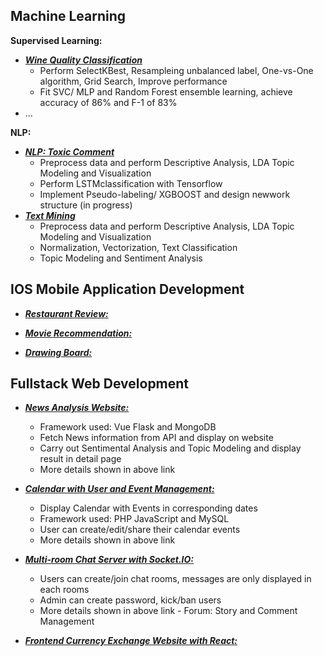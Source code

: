 
## Machine Learning

**Supervised Learning:**

-   _**[Wine Quality Classification](https://github.com/QY-W/ML-Archive-/tree/main/Wine%20Quality%20Classification)**_
    -   Perform SelectKBest, Resampleing unbalanced label, One-vs-One algorithm, Grid Search, Improve performance
    -   Fit SVC/ MLP and Random Forest ensemble learning, achieve accuracy of 86% and F-1 of 83%
-   ...

**NLP:**

-   _**[NLP: Toxic Comment](https://github.com/QY-W/Comments_NLP_Classification)**_
    -   Preprocess data and perform Descriptive Analysis, LDA Topic Modeling and Visualization
    -   Perform LSTMclassification with Tensorflow
    -   Implement Pseudo-labeling/ XGBOOST and design newwork structure (in progress) 
-   _**[Text Mining](https://github.com/QY-W/ML-Archive-/tree/main/Text%20Mining)**_
    -   Preprocess data and perform Descriptive Analysis, LDA Topic Modeling and Visualization
    -   Normalization, Vectorization, Text Classification
    -   Topic Modeling and Sentiment Analysis

## [](https://github.com/QY-W/index#ios-mobile-application-development)[](https://github.com/QY-W/index#ios-mobile-application-development)IOS Mobile Application Development

-   _**[Restaurant Review:](https://github.com/QY-W/IOS-Archive/tree/main/Restaurant%20Review)**_
    
-   _**[Movie Recommendation:](https://github.com/QY-W/IOS-Archive/tree/main/Movie%20Recommendation)**_
    
-   _**[Drawing Board:](https://github.com/QY-W/IOS-Archive/tree/main/Drawing%20Board)**_
    

## [](https://github.com/QY-W/index#fullstack-web-development)[](https://github.com/QY-W/index#fullstack-web-development)Fullstack Web Development

-   _**[News Analysis Website:](https://github.com/QY-W/news-analysis)**_
    
    -   Framework used: Vue Flask and MongoDB
    -   Fetch News information from API and display on website
    -   Carry out Sentimental Analysis and Topic Modeling and display result in detail page
    -   More details shown in above link
-   _**[**Calendar with User and Event Management**:](https://github.com/QY-W/Web_Dev_Projects/tree/main/Calendar%20with%20User%20and%20Event%20Management)**_
    
    -   Display Calendar with Events in corresponding dates
    -   Framework used: PHP JavaScript and MySQL
    -   User can create/edit/share their calendar events
    -   More details shown in above link
-   _**[**Multi-room Chat Server with Socket.IO**:](https://github.com/QY-W/Web_Dev_Projects/tree/main/Calendar%20with%20User%20and%20Event%20Management)**_
    
    -   Users can create/join chat rooms, messages are only displayed in each rooms
    -   Admin can create password, kick/ban users
    -   More details shown in above link - Forum: Story and Comment Management
-   _**[**Frontend Currency Exchange Website with React**:](https://github.com/QY-W/Web_Dev_Projects/tree/main/Calendar%20with%20User%20and%20Event%20Management)**_
